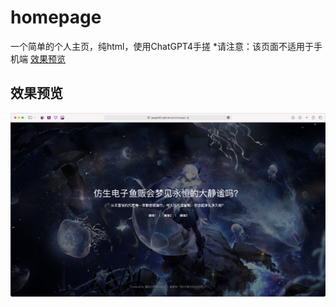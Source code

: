 # homepage
一个简单的个人主页，纯html，使用ChatGPT4手搓
*请注意：该页面不适用于手机端
[效果预览](https://jayegt002.github.io/homepage/)

## 效果预览
![效果预览](https://github.com/JayeGT002/homepage/blob/main/7f3e7bfe93baeb2b692362829cde6133.png?raw=true)
